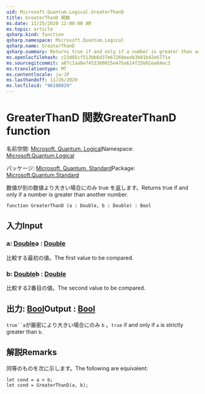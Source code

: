 ```yaml
---
uid: Microsoft.Quantum.Logical.GreaterThanD
title: GreaterThanD 関数
ms.date: 11/25/2020 12:00:00 AM
ms.topic: article
qsharp.kind: function
qsharp.namespace: Microsoft.Quantum.Logical
qsharp.name: GreaterThanD
qsharp.summary: Returns true if and only if a number is greater than another number.
ms.openlocfilehash: c23d85cf513bb6d37e67260eeeb3b81b42e6771a
ms.sourcegitcommit: a87c1aa8e7453360025e47ba614f25b02ea84ec3
ms.translationtype: MT
ms.contentlocale: ja-JP
ms.lasthandoff: 11/26/2020
ms.locfileid: "96198029"
---
```

# <a name="greaterthand-function"></a><span data-ttu-id="c08ef-102">GreaterThanD 関数</span><span class="sxs-lookup"><span data-stu-id="c08ef-102">GreaterThanD function</span></span>

<span data-ttu-id="c08ef-103">名前空間: [Microsoft. Quantum. Logical](xref:Microsoft.Quantum.Logical)</span><span class="sxs-lookup"><span data-stu-id="c08ef-103">Namespace: [Microsoft.Quantum.Logical](xref:Microsoft.Quantum.Logical)</span></span>

<span data-ttu-id="c08ef-104">パッケージ: [Microsoft. Quantum. Standard](https://nuget.org/packages/Microsoft.Quantum.Standard)</span><span class="sxs-lookup"><span data-stu-id="c08ef-104">Package: [Microsoft.Quantum.Standard](https://nuget.org/packages/Microsoft.Quantum.Standard)</span></span>


<span data-ttu-id="c08ef-105">数値が別の数値より大きい場合にのみ true を返します。</span><span class="sxs-lookup"><span data-stu-id="c08ef-105">Returns true if and only if a number is greater than another number.</span></span>

```qsharp
function GreaterThanD (a : Double, b : Double) : Bool
```


## <a name="input"></a><span data-ttu-id="c08ef-106">入力</span><span class="sxs-lookup"><span data-stu-id="c08ef-106">Input</span></span>

### <a name="a--double"></a><span data-ttu-id="c08ef-107">a: [Double](xref:microsoft.quantum.lang-ref.double)</span><span class="sxs-lookup"><span data-stu-id="c08ef-107">a : [Double](xref:microsoft.quantum.lang-ref.double)</span></span>

<span data-ttu-id="c08ef-108">比較する最初の値。</span><span class="sxs-lookup"><span data-stu-id="c08ef-108">The first value to be compared.</span></span>


### <a name="b--double"></a><span data-ttu-id="c08ef-109">b: [Double](xref:microsoft.quantum.lang-ref.double)</span><span class="sxs-lookup"><span data-stu-id="c08ef-109">b : [Double](xref:microsoft.quantum.lang-ref.double)</span></span>

<span data-ttu-id="c08ef-110">比較する2番目の値。</span><span class="sxs-lookup"><span data-stu-id="c08ef-110">The second value to be compared.</span></span>



## <a name="output--bool"></a><span data-ttu-id="c08ef-111">出力: [Bool](xref:microsoft.quantum.lang-ref.bool)</span><span class="sxs-lookup"><span data-stu-id="c08ef-111">Output : [Bool](xref:microsoft.quantum.lang-ref.bool)</span></span>

<span data-ttu-id="c08ef-112">`true``a`が厳密により大きい場合にのみ `b` 。</span><span class="sxs-lookup"><span data-stu-id="c08ef-112">`true` if and only if `a` is strictly greater than `b`.</span></span>

## <a name="remarks"></a><span data-ttu-id="c08ef-113">解説</span><span class="sxs-lookup"><span data-stu-id="c08ef-113">Remarks</span></span>

<span data-ttu-id="c08ef-114">同等のものを次に示します。</span><span class="sxs-lookup"><span data-stu-id="c08ef-114">The following are equivalent:</span></span>

```Q#
let cond = a > b;
let cond = GreaterThanD(a, b);
```